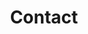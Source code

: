 ---
title: Contact
description: >-
  This is a desc
titre: Contact
slug: contact
layout: contact
image: null
---